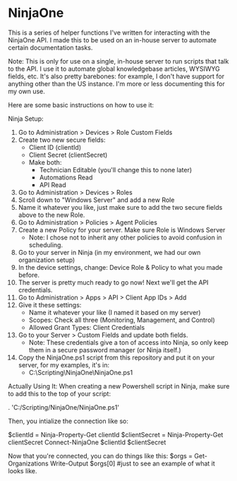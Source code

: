 # NinjaOne
This is a series of helper functions I've written for interacting with the NinjaOne API. I made this to be used on an in-house server to automate certain documentation tasks.

Note: This is only for use on a single, in-house server to run scripts that talk to the API. I use it to automate global knowledgebase articles, WYSIWYG fields, etc. It's also pretty barebones: for example, I don't have support for anything other than the US instance. I'm more or less documenting this for my own use.

Here are some basic instructions on how to use it:

Ninja Setup:
1. Go to Administration > Devices > Role Custom Fields
2. Create two new secure fields:
   - Client ID (clientId)
   - Client Secret (clientSecret)
   - Make both:
     - Technician Editable (you'll change this to none later)
     - Automations Read
     - API Read
3. Go to Administration > Devices > Roles
4. Scroll down to "Windows Server" and add a new Role
5. Name it whatever you like, just make sure to add the two secure fields above to the new Role.
6. Go to Administration > Policies > Agent Policies
7. Create a new Policy for your server. Make sure Role is Windows Server
   - Note: I chose not to inherit any other policies to avoid confusion in scheduling.
8. Go to your server in Ninja (in my environment, we had our own organization setup)
9. In the device settings, change: Device Role & Policy to what you made before.
10. The server is pretty much ready to go now! Next we'll get the API credentials.
11. Go to Administration > Apps > API > Client App IDs > Add
12. Give it these settings:
    - Name it whatever your like (I named it based on my server)
    - Scopes: Check all three (Monitoring, Management, and Control)
    - Allowed Grant Types: Client Credentials
13. Go to your Server > Custom Fields and update both fields.
    - Note: These credentials give a ton of access into Ninja, so only keep them in a secure password manager (or Ninja itself.)
14. Copy the NinjaOne.ps1 script from this repository and put it on your server, for my examples, it's in:
    - C:\Scripting\NinjaOne\NinjaOne.ps1
   
Actually Using It:
When creating a new Powershell script in Ninja, make sure to add this to the top of your script:

. 'C:/Scripting/NinjaOne/NinjaOne.ps1'

Then, you intialize the connection like so:

$clientId = Ninja-Property-Get clientId
$clientSecret = Ninja-Property-Get clientSecret
Connect-NinjaOne $clientId $clientSecret

Now that you're connected, you can do things like this:
$orgs = Get-Organizations
Write-Output $orgs[0] #just to see an example of what it looks like.

